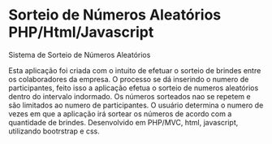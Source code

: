 # Sorteio de Números Aleatórios PHP/Html/Javascript
Sistema de Sorteio de Números Aleatórios

Esta aplicação foi criada com o intuito de efetuar o sorteio de brindes entre os colaboradores da empresa.
O processo se dá inserindo o numero de participantes, feito isso a aplicação efetua o sorteio de numeros aleatórios dentro do intervalo indormado.
Os números sorteados nao se repetem e são limitados ao numero de participantes.
O usuário determina o numero de vezes em que a aplicação irá sortear os números de acordo com a quantidade de brindes.
Desenvolvido em PHP/MVC, html, javascript, utilizando bootrstrap e css.

